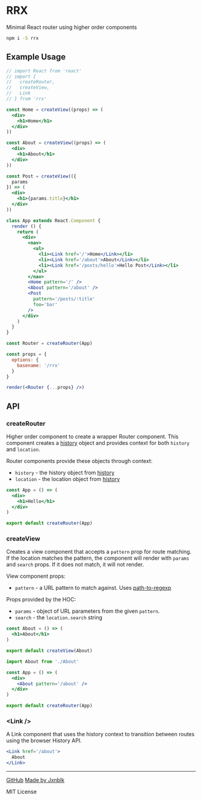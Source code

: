 
# RRX

Minimal React router using higher order components

```sh
npm i -S rrx
```

## Example Usage

```..jsx
// import React from 'react'
// import {
//   createRouter,
//   createView,
//   Link
// } from 'rrx'

const Home = createView((props) => (
  <div>
    <h1>Home</h1>
  </div>
))

const About = createView((props) => (
  <div>
    <h1>About</h1>
  </div>
))

const Post = createView(({
  params
}) => (
  <div>
    <h1>{params.title}</h1>
  </div>
))

class App extends React.Component {
  render () {
    return (
      <div>
        <nav>
          <ul>
            <li><Link href='/'>Home</Link></li>
            <li><Link href='/about'>About</Link></li>
            <li><Link href='/posts/hello'>Hello Post</Link></li>
          </ul>
        </nav>
        <Home pattern='/' />
        <About pattern='/about' />
        <Post
          pattern='/posts/:title'
          foo='bar'
        />
      </div>
    )
  }
}

const Router = createRouter(App)

const props = {
  options: {
    basename: '/rrx'
  }
}

render(<Router {...props} />)
```

## API

### createRouter

Higher order component to create a wrapper Router component.
This component creates a [history][0] object and provides context for both `history` and `location`.

Router components provide these objects through context:

- `history` - the history object from [history][0]
- `location` - the location object from [history][0]

```jsx
const App = () => (
  <div>
    <h1>Hello</h1>
  </div>
)

export default createRouter(App)
```

### createView

Creates a view component that accepts a `pattern` prop for route matching.
If the location matches the pattern, the component will render with `params` and `search` props.
If it does not match, it will not render.

View component props:
- `pattern` - a URL pattern to match against. Uses [path-to-regexp][1]

Props provided by the HOC:

- `params` - object of URL parameters from the given `pattern`.
- `search` - the `location.search` string

```jsx
const About = () => (
  <h1>About</h1>
)

export default createView(About)
```

```jsx
import About from './About'

const App = () => (
  <div>
    <About pattern='/about' />
  </div>
)

export default createRouter(App)
```

### \<Link /\>

A Link component that uses the history context to transition between routes using the browser History API.

```jsx
<Link href='/about'>
  About
</Link>
```

---

[GitHub](https://github.com/jxnblk/rrx/)
[Made by Jxnblk](http://jxnblk.com)

[0]: https://npmjs.com/package/history
[1]: https://npmjs.com/package/path-to-regexp

MIT License

